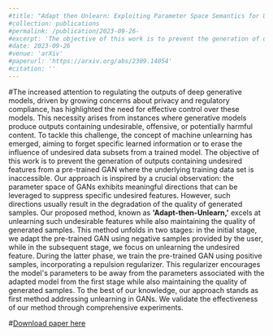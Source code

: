 ```yaml
---
#title: "Adapt then Unlearn: Exploiting Parameter Space Semantics for Unlearning in Generative Adversarial Networks"
#collection: publications
#permalink: /publication/2023-09-26- 
#excerpt: 'The objective of this work is to prevent the generation of outputs containing undesired features from a pre-trained GAN where the underlying training data set is inaccessible. Our proposed method known as Adapt-then-Unlearn excels at unlearning such undesirable features while also maintaining the quality of generated samples.'
#date: 2023-09-26
#venue: 'arXiv'
#paperurl: 'https://arxiv.org/abs/2309.14054'
#citation: ''
---
```

#The increased attention to regulating the outputs of deep generative models, driven by growing concerns about privacy and regulatory compliance, has highlighted the need for effective control over these models. This necessity arises from instances where generative models produce outputs containing undesirable, offensive, or potentially harmful content. To tackle this challenge, the concept of machine unlearning has emerged, aiming to forget specific learned information or to erase the influence of undesired data subsets from a trained model. The objective of this work is to prevent the generation of outputs containing undesired features from a pre-trained GAN where the underlying training data set is inaccessible. Our approach is inspired by a crucial observation: the parameter space of GANs exhibits meaningful directions that can be leveraged to suppress specific undesired features. However, such directions usually result in the degradation of the quality of generated samples. Our proposed method, known as **'Adapt-then-Unlearn,'** excels at unlearning such undesirable features while also maintaining the quality of generated samples. This method unfolds in two stages: in the initial stage, we adapt the pre-trained GAN using negative samples provided by the user, while in the subsequent stage, we focus on unlearning the undesired feature. During the latter phase, we train the pre-trained GAN using positive samples, incorporating a repulsion regularizer. This regularizer encourages the model's parameters to be away from the parameters associated with the adapted model from the first stage while also maintaining the quality of generated samples. To the best of our knowledge, our approach stands as first method addressing unlearning in GANs. We validate the effectiveness of our method through comprehensive experiments.

#[Download paper here](https://arxiv.org/abs/2309.14054)
